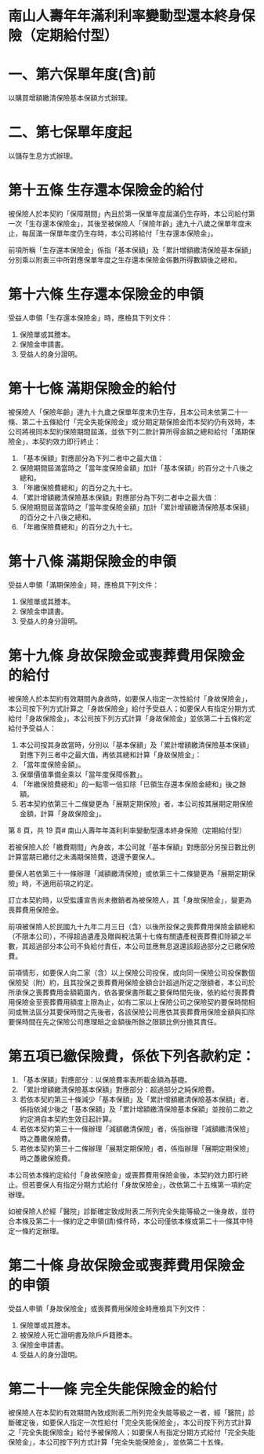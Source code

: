 # 南山人壽年年滿利利率變動型還本終身保險（定期給付型）

# 一、第六保單年度(含)前

以購買增額繳清保險基本保額方式辦理。

# 二、第七保單年度起

以儲存生息方式辦理。

# 第十五條 生存還本保險金的給付

被保險人於本契約「保障期間」內且於第一保單年度屆滿仍生存時，本公司給付第一次「生存還本保險金」，其後至被保險人「保險年齡」達九十八歲之保單年度末止，每屆滿一保單年度仍生存時，本公司將給付「生存還本保險金」。

前項所稱「生存還本保險金」係指「基本保額」及「累計增額繳清保險基本保額」分別乘以附表三中所對應保單年度之生存還本保險金係數所得數額後之總和。

# 第十六條 生存還本保險金的申領

受益人申領「生存還本保險金」時，應檢具下列文件：

1. 保險單或其謄本。
2. 保險金申請書。
3. 受益人的身分證明。

# 第十七條 滿期保險金的給付

被保險人「保險年齡」達九十九歲之保單年度末仍生存，且本公司未依第二十一條、第二十五條給付「完全失能保險金」或分期定期保險金而本契約仍有效時，本公司將視同本契約保險期間屆滿，並依下列二款計算所得金額之總和給付「滿期保險金」，本契約效力即行終止：

1. 「基本保額」對應部分為下列二者中之最大值：
1. 保險期間屆滿當時之「當年度保險金額」加計「基本保額」的百分之十八後之總和。
2. 「年繳保險費總和」的百分之九十七。
2. 「累計增額繳清保險基本保額」對應部分為下列二者中之最大值：
1. 保險期間屆滿當時之「當年度保險金額」加計「累計增額繳清保險基本保額」的百分之十八後之總和。
2. 「年繳保險費總和」的百分之九十七。

# 第十八條 滿期保險金的申領

受益人申領「滿期保險金」時，應檢具下列文件：

1. 保險單或其謄本。
2. 保險金申請書。
3. 受益人的身分證明。

# 第十九條 身故保險金或喪葬費用保險金的給付

被保險人於本契約有效期間內身故時，如要保人指定一次性給付「身故保險金」，本公司按下列方式計算之「身故保險金」給付予受益人；如要保人有指定分期方式給付「身故保險金」，本公司按下列方式計算「身故保險金」並依第二十五條約定給付予受益人：

1. 本公司按其身故當時，分別以「基本保額」及「累計增額繳清保險基本保額」對應下列三者中之最大值，再依其總和計算「身故保險金」：
1. 「當年度保險金額」。
2. 保單價值準備金乘以「當年度保障係數」。
3. 「年繳保險費總和」的一點零一倍扣除「已領生存還本保險金總和」後之餘額。
2. 若本契約依第三十二條變更為「展期定期保險」者，本公司按其展期定期保險金額，計算「身故保險金」。

第 8 頁，共 19 頁# 南山人壽年年滿利利率變動型還本終身保險（定期給付型）

若被保險人於「繳費期間」內身故，本公司就「基本保額」對應部分另按日數比例計算當期已繳付之未滿期保險費，退還予要保人。

要保人若依第三十一條辦理「減額繳清保險」或依第三十二條變更為「展期定期保險」時，不適用前項之約定。

訂立本契約時，以受監護宣告尚未撤銷者為被保險人，其「身故保險金」，變更為喪葬費用保險金。

前項被保險人於民國九十九年二月三日（含）以後所投保之喪葬費用保險金額總和（不限本公司），不得超過遺產及贈與稅法第十七條有關遺產稅喪葬費扣除額之半數，其超過部分本公司不負給付責任，本公司並應無息退還該超過部分之已繳保險費。

前項情形，如要保人向二家（含）以上保險公司投保，或向同一保險公司投保數個保險契（附）約，且其投保之喪葬費用保險金額合計超過所定之限額者，本公司於所承保之喪葬費用金額範圍內，依各要保書所載之要保時間先後，依約給付喪葬費用保險金至喪葬費用額度上限為止，如有二家以上保險公司之保險契約要保時間相同或無法區分其要保時間之先後者，各該保險公司應依其喪葬費用保險金額與扣除要保時間在先之保險公司應理賠之金額後所餘之限額比例分擔其責任。

# 第五項已繳保險費，係依下列各款約定：

1. 「基本保額」對應部分：以保險費率表所載金額為基礎。
2. 「累計增額繳清保險基本保額」對應部分：超過部分之純保險費。
3. 若依本契約第三十條減少「基本保額」及「累計增額繳清保險基本保額」者，係指依減少後之「基本保額」及「累計增額繳清保險基本保額」並按前二款之約定溯自本契約生效日起計算。
4. 若依本契約第三十一條辦理「減額繳清保險」者，係指辦理「減額繳清保險」時之躉繳保險費。
5. 若依本契約第三十二條辦理「展期定期保險」者，係指辦理「展期定期保險」時之躉繳保險費。

本公司依本條約定給付「身故保險金」或喪葬費用保險金後，本契約效力即行終止。但若要保人有指定分期方式給付「身故保險金」，改依第二十五條第一項約定辦理。

如被保險人於經「醫院」診斷確定致成附表二所列完全失能等級之一後身故，並符合本條及第二十一條約定之申領(請)條件時，本公司僅依本條或第二十一條其中特定一條約定辦理。

# 第二十條  身故保險金或喪葬費用保險金的申領

受益人申領「身故保險金」或喪葬費用保險金時應檢具下列文件：

1. 保險單或其謄本。
2. 被保險人死亡證明書及除戶戶籍謄本。
3. 保險金申請書。
4. 受益人的身分證明。

# 第二十一條   完全失能保險金的給付

被保險人在本契約有效期間內致成附表二所列完全失能等級之一者，經「醫院」診斷確定後，如要保人指定一次性給付「完全失能保險金」，本公司按下列方式計算之「完全失能保險金」給付予被保險人；如要保人有指定分期方式給付「完全失能保險金」，本公司按下列方式計算「完全失能保險金」，並依第二十五條。